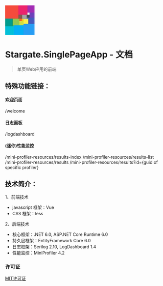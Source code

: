 ![Logo](docs/Images/Stargate.SinglePageApp-Logo-ReadMe.jpg)

# Stargate.SinglePageApp - 文档
> 单页Web应用的前端

## 特殊功能链接：
#### 欢迎页面
/welcome
#### 日志面板
/logdashboard
#### (迷你)性能监控
/mini-profiler-resources/results-index
/mini-profiler-resources/results-list
/mini-profiler-resources/results
/mini-profiler-resources/results?id={guid of specific profiler}

## 技术简介：

1、前端技术
*   javascript 框架：Vue
*   CSS 框架：less

2、后端技术
*   核心框架：.NET 6.0, ASP.NET Core Runtime 6.0
*   持久层框架：EntityFramework Core 6.0
*   日志框架：Serilog 2.10, LogDashboard 1.4
*   性能监控：MiniProfiler 4.2

### 许可证
[MIT许可证](LICENSE)
